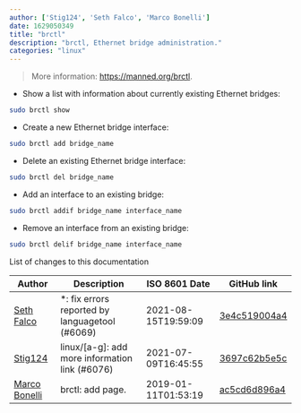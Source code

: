 ```yaml
---
author: ['Stig124', 'Seth Falco', 'Marco Bonelli']
date: 1629050349
title: "brctl"
description: "brctl, Ethernet bridge administration."
categories: "linux"
---
```

> More information: <https://manned.org/brctl>.

- Show a list with information about currently existing Ethernet bridges:

```bash
sudo brctl show
```

- Create a new Ethernet bridge interface:

```bash
sudo brctl add bridge_name
```

- Delete an existing Ethernet bridge interface:

```bash
sudo brctl del bridge_name
```

- Add an interface to an existing bridge:

```bash
sudo brctl addif bridge_name interface_name
```

- Remove an interface from an existing bridge:

```bash
sudo brctl delif bridge_name interface_name
```
List of changes to this documentation


Author | Description | ISO 8601 Date | GitHub link
------|-----|-----|-----
[Seth Falco](mailto:seth@falco.fun) | *: fix errors reported by languagetool (#6069) | 2021-08-15T19:59:09 | [3e4c519004a4](https://github.com/tldr-pages/tldr/commit/3e4c519004a471c861cdc609fd7239ee3355671c)
[Stig124](mailto:stigpro@outlook.fr) | linux/[a-g]: add more information link (#6076) | 2021-07-09T16:45:55 | [3697c62b5e5c](https://github.com/tldr-pages/tldr/commit/3697c62b5e5cd9bae7a99c591cb81d1ddcfbf792)
[Marco Bonelli](mailto:mb5.marcob@gmail.com) | brctl: add page. | 2019-01-11T01:53:19 | [ac5cd6d896a4](https://github.com/tldr-pages/tldr/commit/ac5cd6d896a449f8ea6144c932d610781e373877)

